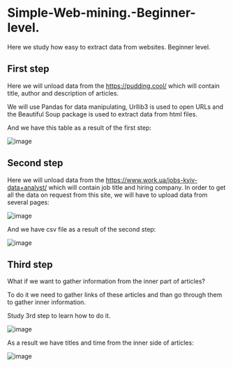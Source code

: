 # Simple-Web-mining.-Beginner-level.
Here we study how easy to extract data from websites. Beginner level.
## First step
Here we will unload data from the https://pudding.cool/ which will contain title, author and description of articles.

We will use Pandas for data manipulating, Urllib3 is used to open URLs and the Beautiful Soup package is used to extract data from html files.

And we have this table as a result of the first step:

![image](https://user-images.githubusercontent.com/28656085/109817387-8e2a0d00-7c3a-11eb-9de1-bfa6f43321cd.png)

## Second step
Here we will unload data from the https://www.work.ua/jobs-kyiv-data+analyst/ which will contain job title and hiring company.
In order to get all the data on request from this site, we will have to upload data from several pages:

![image](https://user-images.githubusercontent.com/28656085/109988509-437ac480-7d10-11eb-8174-49bab1b2723c.png)

And we have csv file as a result of the second step:

![image](https://user-images.githubusercontent.com/28656085/109988630-660cdd80-7d10-11eb-9222-38f98811e815.png)

## Third step
What if we want to gather information from the inner part of articles? 

To do it we need to gather links of these articles and than go through them to gather inner information.

Study 3rd step to learn how to do it.

![image](https://user-images.githubusercontent.com/28656085/110164002-75b42100-7df9-11eb-9b21-e1c13c32b91d.png)

As a result we have titles and time from the inner side of articles:

![image](https://user-images.githubusercontent.com/28656085/110164420-0854c000-7dfa-11eb-9b60-817ef1c4239d.png)
